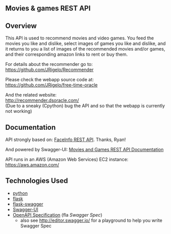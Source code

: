 ## Movies & games REST API

## Overview

This API is used to recommend movies and video games. You feed the movies you like and dislike, select images of games you like and dislike, and it returns to you a list of images of the recommended movies and/or games, and their corresponding
amazon links to rent or buy them.

For details about the recommender go to:  
https://github.com/JRigelo/Recommender

Please check the webapp source code at:  
https://github.com/JRigelo/free-time-oracle

And the related website:  
http://recommender.dsoracle.com/  
(Due to a sneaky (Cpython) bug the API and so that the webapp is currently not working)


## Documentation

API strongly based on: [FaceInfo REST API](https://github.com/acu192/faceinfo). Thanks, Ryan!

And powered by Swagger-UI: [Movies and Games REST API Documentation](http://52.207.160.193:5000)

API runs in an AWS (Amazon Web Services) EC2 instance: https://aws.amazon.com/



## Technologies Used

- [python](https://www.python.org/)
- [flask](http://flask.pocoo.org/)
- [flask-swagger](https://github.com/gangverk/flask-swagger)
- [Swagger-UI](https://github.com/swagger-api/swagger-ui)
- [OpenAPI Specification](https://github.com/OAI/OpenAPI-Specification/) (fla _Swagger Spec_)
    - also see http://editor.swagger.io/ for a playground to help you write Swagger Spec
